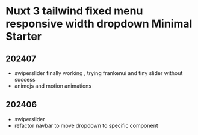 # Nuxt 3 tailwind fixed menu responsive width dropdown Minimal Starter

## 202407

- swiperslider finally working , trying frankenui and tiny slider without success
- animejs and motion animations

## 202406

- swiperslider 
- refactor navbar to move dropdown to specific component
